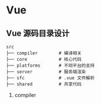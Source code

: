 <!--
 * @Description  :
 * @Author       : YH000052
 * @LastEditors  : YH000052
 * @Date         : 2020-07-02 11:07:04
 * @LastEditTime : 2020-07-02 11:17:18
 * @FilePath     : \notes\javascript\vue\source_code_analyze\intro.md
-->

# Vue

## Vue 源码目录设计

```bush
src
├── compiler        # 编译相关
├── core            # 核心代码
├── platforms       # 不同平台的支持
├── server          # 服务端渲染
├── sfc             # .vue 文件解析
├── shared          # 共享代码
```
1. compiler
